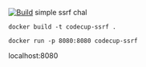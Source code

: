 [![Build](https://github.com/codecup-codeday/chal-ssrf/actions/workflows/docker-image.yml/badge.svg)](https://github.com/codecup-codeday/chal-ssrf/actions/workflows/docker-image.yml)
simple ssrf chal
```
docker build -t codecup-ssrf .
```
```
docker run -p 8080:8080 codecup-ssrf
```
localhost:8080
